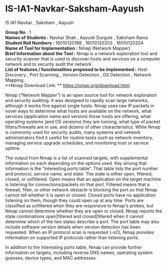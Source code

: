 # IS-IA1-Navkar-Saksham-Aayush
IS IA1 Navkar , Saksham , Aayush  

**Group No** : 1  
**Names of Students :** Navkar Shah , Aayush Durgule , Saksham Raina  
**Student Roll Numbers :** 16010120189 , 16010120203 , 16010120204  
**Name of Tool for Implementation :** Nmap (Network Mapper)  
**Brief Information about the Tool :** Nmap is a network exploration tool and security scanner that is used to discover hosts and services on a computer network and to security audit the network.  
**List of features / functionalities proposed to be implemented :** Host Discovery , Port Scanning , Version Detection , OS Detection , Network Mapping.  
**Nmap Download Link: ** https://nmap.org/download.html.  

Nmap (“Network Mapper”) is an open source tool for network exploration and security auditing. It was designed to rapidly scan large networks, although it works fine against single hosts. Nmap uses raw IP packets in novel ways to determine what hosts are available on the network, what services (application name and version) those hosts are offering, what operating systems (and OS versions) they are running, what type of packet filters/firewalls are in use, and dozens of other characteristics. While Nmap is commonly used for security audits, many systems and network administrators find it useful for routine tasks such as network inventory, managing service upgrade schedules, and monitoring host or service uptime.  

The output from Nmap is a list of scanned targets, with supplemental information on each depending on the options used. Key among that information is the “interesting ports table”. That table lists the port number and protocol, service name, and state. The state is either open, filtered, closed, or unfiltered. Open means that an application on the target machine is listening for connections/packets on that port. Filtered means that a firewall, filter, or other network obstacle is blocking the port so that Nmap cannot tell whether it is open or closed. Closed ports have no application listening on them, though they could open up at any time. Ports are classified as unfiltered when they are responsive to Nmap's probes, but Nmap cannot determine whether they are open or closed. Nmap reports the state combinations open|filtered and closed|filtered when it cannot determine which of the two states describe a port. The port table may also include software version details when version detection has been requested. When an IP protocol scan is requested (-sO), Nmap provides information on supported IP protocols rather than listening ports.  

In addition to the interesting ports table, Nmap can provide further information on targets, including reverse DNS names, operating system guesses, device types, and MAC addresses.  
